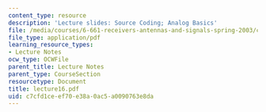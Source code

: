 ```yaml
---
content_type: resource
description: 'Lecture slides: Source Coding; Analog Basics'
file: /media/courses/6-661-receivers-antennas-and-signals-spring-2003/c7cfd1ceef70e38a0ac5a0090763e8da_lecture16.pdf
file_type: application/pdf
learning_resource_types:
- Lecture Notes
ocw_type: OCWFile
parent_title: Lecture Notes
parent_type: CourseSection
resourcetype: Document
title: lecture16.pdf
uid: c7cfd1ce-ef70-e38a-0ac5-a0090763e8da
---
```

